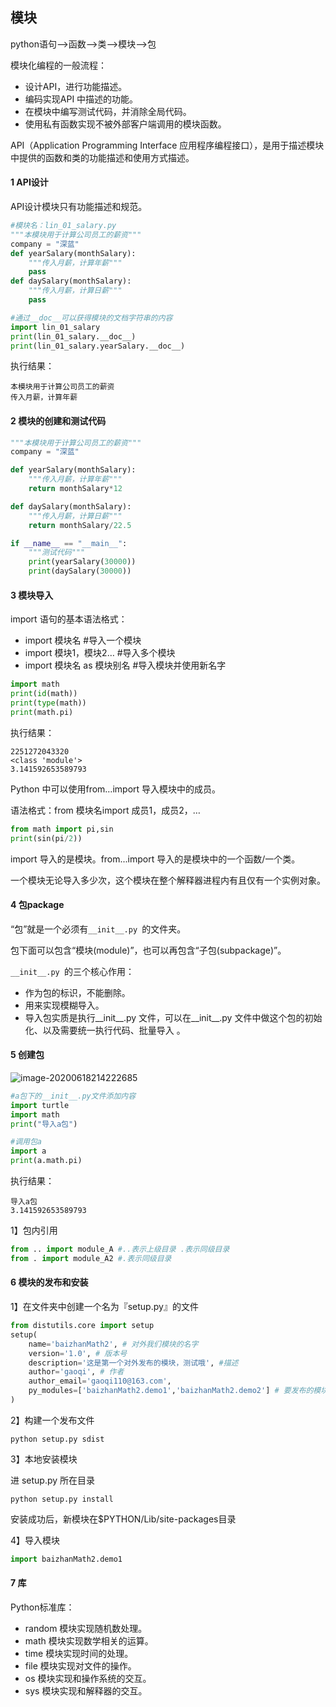## 模块

python语句-->函数-->类-->模块-->包



模块化编程的一般流程：

- 设计API，进行功能描述。
- 编码实现API 中描述的功能。
- 在模块中编写测试代码，并消除全局代码。
- 使用私有函数实现不被外部客户端调用的模块函数。



API（Application Programming Interface 应用程序编程接口），是用于描述模块中提供的函数和类的功能描述和使用方式描述。



#### 1 API设计

API设计模块只有功能描述和规范。

```python
#模块名：lin_01_salary.py
"""本模块用于计算公司员工的薪资"""
company = "深蓝"
def yearSalary(monthSalary):
    """传入月薪，计算年薪"""
    pass
def daySalary(monthSalary):
    """传入月薪，计算日薪"""
    pass
```



```python
#通过__doc__可以获得模块的文档字符串的内容
import lin_01_salary
print(lin_01_salary.__doc__)
print(lin_01_salary.yearSalary.__doc__)
```

执行结果：

```
本模块用于计算公司员工的薪资
传入月薪，计算年薪
```



#### 2 模块的创建和测试代码

```python
"""本模块用于计算公司员工的薪资"""
company = "深蓝"

def yearSalary(monthSalary):
    """传入月薪，计算年薪"""
    return monthSalary*12

def daySalary(monthSalary):
    """传入月薪，计算日薪"""
    return monthSalary/22.5

if __name__ == "__main__":
    """测试代码"""
    print(yearSalary(30000))
    print(daySalary(30000))
```



#### 3 模块导入

import 语句的基本语法格式：

- import 模块名		                #导入一个模块
- import 模块1，模块2…         #导入多个模块
- import 模块名 as 模块别名    #导入模块并使用新名字

```python
import math
print(id(math))
print(type(math))
print(math.pi)
```

执行结果：

```
2251272043320
<class 'module'>
3.141592653589793
```



Python 中可以使用from…import 导入模块中的成员。

语法格式：from 模块名import 成员1，成员2，…

```python
from math import pi,sin
print(sin(pi/2))
```



import 导入的是模块。from...import 导入的是模块中的一个函数/一个类。

一个模块无论导入多少次，这个模块在整个解释器进程内有且仅有一个实例对象。  



#### 4 包package

“包”就是一个必须有`__init__.py `的文件夹。  

包下面可以包含“模块(module)”，也可以再包含“子包(subpackage)”。  

`__init__.py `的三个核心作用：

- 作为包的标识，不能删除。
- 用来实现模糊导入。
- 导入包实质是执行__init__.py 文件，可以在__init__.py 文件中做这个包的初始化、以及需要统一执行代码、批量导入 。 



#### 5 创建包

![image-20200618214222685](C:/Users/linwe/AppData/Roaming/Typora/typora-user-images/image-20200618214222685.png)



```python
#a包下的__init__.py文件添加内容
import turtle
import math
print("导入a包")
```

```python
#调用包a
import a
print(a.math.pi)
```

执行结果：

```
导入a包
3.141592653589793
```



1】包内引用  

```python
from .. import module_A #..表示上级目录 .表示同级目录
from . import module_A2 #.表示同级目录
```



#### 6 模块的发布和安装

1】在文件夹中创建一个名为『setup.py』的文件 

```python
from distutils.core import setup
setup(
	name='baizhanMath2', # 对外我们模块的名字
	version='1.0', # 版本号
	description='这是第一个对外发布的模块，测试哦', #描述
	author='gaoqi', # 作者
	author_email='gaoqi110@163.com',
	py_modules=['baizhanMath2.demo1','baizhanMath2.demo2'] # 要发布的模块
)
```

2】构建一个发布文件

```shell
python setup.py sdist
```

3】本地安装模块

进 setup.py 所在目录

```shell
python setup.py install
```

安装成功后，新模块在$PYTHON/Lib/site-packages目录  

4】导入模块

```python
import baizhanMath2.demo1
```



#### 7 库

Python标准库：

- random 模块实现随机数处理。
- math 模块实现数学相关的运算。
- time 模块实现时间的处理。
- file 模块实现对文件的操作。
- os 模块实现和操作系统的交互。
- sys 模块实现和解释器的交互。 





